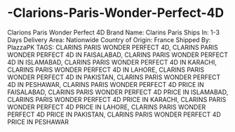 # -Clarions-Paris-Wonder-Perfect-4D
 Clarions Paris Wonder Perfect 4D    Brand Name: Clarins Paris Ships In: 1-3 Days Delivery Area: Nationwide Country of Origin: France Shipped By: PlazzaPK  TAGS: CLARINS PARIS WONDER PERFECT 4D, CLARINS PARIS WONDER PERFECT 4D IN FAISALABAD, CLARINS PARIS WONDER PERFECT 4D IN ISLAMABAD, CLARINS PARIS WONDER PERFECT 4D IN KARACHI, CLARINS PARIS WONDER PERFECT 4D IN LAHORE, CLARINS PARIS WONDER PERFECT 4D IN PAKISTAN, CLARINS PARIS WONDER PERFECT 4D IN PESHAWAR, CLARINS PARIS WONDER PERFECT 4D PRICE IN FAISALABAD, CLARINS PARIS WONDER PERFECT 4D PRICE IN ISLAMABAD, CLARINS PARIS WONDER PERFECT 4D PRICE IN KARACHI, CLARINS PARIS WONDER PERFECT 4D PRICE IN LAHORE, CLARINS PARIS WONDER PERFECT 4D PRICE IN PAKISTAN, CLARINS PARIS WONDER PERFECT 4D PRICE IN PESHAWAR
